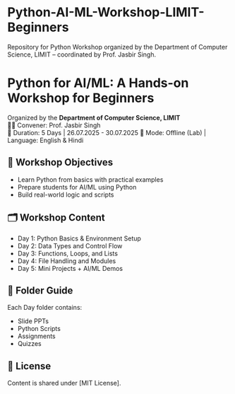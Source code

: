 # Python-AI-ML-Workshop-LIMIT-Beginners
Repository for Python Workshop organized by the Department of Computer Science, LIMIT – coordinated by Prof. Jasbir Singh.
# Python for AI/ML: A Hands-on Workshop for Beginners

Organized by the **Department of Computer Science, LIMIT**  
👨‍🏫 Convener: Prof. Jasbir Singh  
📅 Duration: 5 Days | 26.07.2025 - 30.07.2025
📍 Mode: Offline (Lab) | Language: English & Hindi

## 📘 Workshop Objectives
- Learn Python from basics with practical examples
- Prepare students for AI/ML using Python
- Build real-world logic and scripts

## 🗂️ Workshop Content
- Day 1: Python Basics & Environment Setup
- Day 2: Data Types and Control Flow
- Day 3: Functions, Loops, and Lists
- Day 4: File Handling and Modules
- Day 5: Mini Projects + AI/ML Demos

## 📁 Folder Guide
Each Day folder contains:
- Slide PPTs
- Python Scripts
- Assignments
- Quizzes

## 📜 License
Content is shared under [MIT License].

